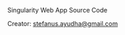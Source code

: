 Singularity Web App Source Code

Creator: [stefanus.ayudha@gmail.com](mailto:stefanus.ayudha@gmail.com)
